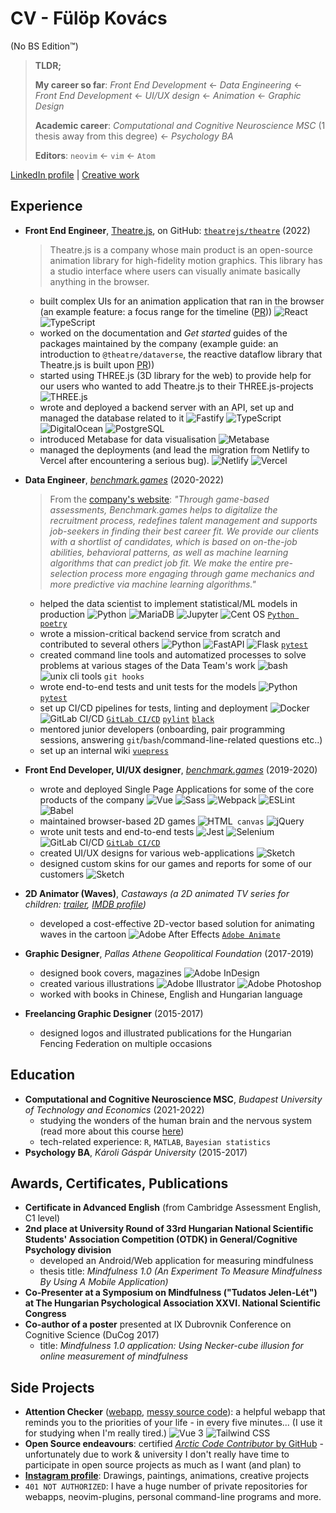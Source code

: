 # CV - Fülöp Kovács

(No BS Edition&trade;)

> **TLDR;**
>
> **My career so far**: _Front End Development_ <- _Data Engineering_ ← _Front
> End Development_ ← _UI/UX design_ ← _Animation_ ← _Graphic Design_
>
> **Academic career**: _Computational and Cognitive Neuroscience MSC_ (1 thesis
> away from this degree) ← _Psychology BA_
>
> **Editors**: `neovim` ← `vim` &larr; `Atom`

[LinkedIn profile](https://www.linkedin.com/in/fulop-kovacs/) |
[Creative work](https://www.behance.net/gallery/132579721/Creative-Portfolio)

## Experience

- **Front End Engineer**, [Theatre.js](theatrejs.com), on GitHub:
  [`theatrejs/theatre`](https://github.com/theatre-js/theatre) (2022)

  > Theatre.js is a company whose main product is an open-source animation
  > library for high-fidelity motion graphics. This library has a studio
  > interface where users can visually animate basically anything in the
  > browser.

  - built complex UIs for an animation application that ran in the browser (an
    example feature: a focus range for the timeline
    ([PR](https://github.com/theatre-js/theatre/pull/94)))
    ![React](https://img.shields.io/badge/React-20232A?style=flat&logo=react&logoColor=61DAFB)
    ![TypeScript](https://img.shields.io/badge/TypeScript-007ACC?style=flat&logo=typescript&logoColor=white)
  - worked on the documentation and _Get started_ guides of the packages
    maintained by the company (example guide: an introduction to
    `@theatre/dataverse`, the reactive dataflow library that Theatre.js is built
    upon [PR](https://github.com/theatre-js/theatre/pull/116/)))
  - started using THREE.js (3D library for the web) to provide help for our
    users who wanted to add Theatre.js to their THREE.js-projects
    ![THREE.js](https://img.shields.io/badge/ThreeJs-black?style=flat&logo=three.js&logoColor=white)
  - wrote and deployed a backend server with an API, set up and managed the
    database related to it
    ![Fastify](https://img.shields.io/badge/fastify-202020?style=flat&logo=fastify&logoColor=white)
    ![TypeScript](https://img.shields.io/badge/TypeScript-007ACC?style=flat&logo=typescript&logoColor=white)
    ![DigitalOcean](https://img.shields.io/badge/Digital_Ocean-0080FF?style=flat&logo=DigitalOcean&logoColor=white)
    ![PostgreSQL](https://img.shields.io/badge/PostgreSQL-316192?style=flat&logo=postgresql&logoColor=white)
  - introduced Metabase for data visualisation
    ![Metabase](https://img.shields.io/badge/Metabase-509EE3?style=flat&logo=metabase&logoColor=fff)
  - managed the deployments (and lead the migration from Netlify to Vercel after
    encountering a serious bug).
    ![Netlify](https://img.shields.io/badge/Netlify-00C7B7?style=flat&logo=netlify&logoColor=white)
    ![Vercel](https://img.shields.io/badge/Vercel-000000?style=flat&logo=vercel&logoColor=white)

- **Data Engineer**, [_benchmark.games_](https://www.benchmark.games/)
  (2020-2022)

  > From the [company's website](https://www.benchmark.games): _"Through
  > game-based assessments, Benchmark.games helps to digitalize the recruitment
  > process, redefines talent management and supports job-seekers in finding
  > their best career fit. We provide our clients with a shortlist of
  > candidates, which is based on on-the-job abilities, behavioral patterns, as
  > well as machine learning algorithms that can predict job fit. We make the
  > entire pre-selection process more engaging through game mechanics and more
  > predictive via machine learning algorithms."_

  - helped the data scientist to implement statistical/ML models in production
    ![Python](https://img.shields.io/badge/Python-3776AB?style=flat&logo=python&logoColor=white)
    ![MariaDB](https://img.shields.io/badge/MariaDB-003545?style=flat&logo=mariadb&logoColor=white)
    ![Jupyter](https://img.shields.io/badge/Jupyter-F37626.svg?&style=flat&logo=Jupyter&logoColor=white)
    ![Cent OS](https://img.shields.io/badge/Cent%20OS-262577?style=flat&logo=CentOS&logoColor=white)
    [`Python poetry`](https://python-poetry.org/)
  - wrote a mission-critical backend service from scratch and contributed to
    several others
    ![Python](https://img.shields.io/badge/Python-3776AB?style=flat&logo=python&logoColor=white)
    ![FastAPI](https://img.shields.io/badge/fastapi-109989?style=flat&logo=FASTAPI&logoColor=white)
    ![Flask](https://img.shields.io/badge/Flask-000000?style=flat&logo=flask&logoColor=white)
    [`pytest`](https://docs.pytest.org/en/6.2.x/)
  - created command line tools and automatized processes to solve problems at
    various stages of the Data Team's work
    ![bash](https://img.shields.io/badge/GNU%20Bash-4EAA25?style=flat&logo=GNU%20Bash&logoColor=white)
    ![unix cli tools](https://img.shields.io/badge/Shell_Script-121011?style=flat&logo=gnu-bash&logoColor=white)
    `git hooks`
  - wrote end-to-end tests and unit tests for the models
    ![Python](https://img.shields.io/badge/Python-3776AB?style=flat&logo=python&logoColor=white)
    [`pytest`](https://docs.pytest.org/en/6.2.x/)
  - set up CI/CD pipelines for tests, linting and deployment
    ![Docker](https://img.shields.io/badge/Docker-2CA5E0?style=flat&logo=docker&logoColor=white)
    ![GitLab CI/CD](https://img.shields.io/badge/GitLab-330F63?style=flat&logo=gitlab&logoColor=white)
    [`GitLab CI/CD`](https://docs.gitlab.com/ee/ci/)
    [`pylint`](https://pylint.org/) [`black`](https://github.com/psf/black)
  - mentored junior developers (onboarding, pair programming sessions, answering
    `git`/`bash`/command-line-related questions etc..)
  - set up an internal wiki [`vuepress`](https://vuepress.vuejs.org/)

- **Front End Developer, UI/UX designer**,
  [_benchmark.games_](https://www.benchmark.games/) (2019-2020)

  - wrote and deployed Single Page Applications for some of the core products of
    the company
    ![Vue](https://img.shields.io/badge/Vue.js-35495E?style=flat&logo=vuedotjs&logoColor=4FC08D)
    ![Sass](https://img.shields.io/badge/Sass-CC6699?style=flat&logo=sass&logoColor=white)
    ![Webpack](https://img.shields.io/badge/Webpack-8DD6F9?style=flat&logo=Webpack&logoColor=white)
    ![ESLint](https://img.shields.io/badge/eslint-3A33D1?style=flat&logo=eslint&logoColor=white)
    ![Babel](https://img.shields.io/badge/Babel-F9DC3E?style=flat&logo=babel&logoColor=white)
  - maintained browser-based 2D games
    ![HTML](https://img.shields.io/badge/HTML5-E34F26?style=flat&logo=html5&logoColor=white)` canvas`
    ![jQuery](https://img.shields.io/badge/jQuery-0769AD?style=flat&logo=jquery&logoColor=white)
  - wrote unit tests and end-to-end tests
    ![Jest](https://img.shields.io/badge/Jest-C21325?style=flat&logo=jest&logoColor=white)
    ![Selenium](https://img.shields.io/badge/Selenium-43B02A?style=flat&logo=Selenium&logoColor=white)
    ![GitLab CI/CD](https://img.shields.io/badge/GitLab-330F63?style=flat&logo=gitlab&logoColor=white)
    [`GitLab CI/CD`](https://docs.gitlab.com/ee/ci/)
  - created UI/UX designs for various web-applications
    ![Sketch](https://img.shields.io/badge/Sketch-FFB387?style=flat&logo=sketch&logoColor=black)
  - designed custom skins for our games and reports for some of our customers
    ![Sketch](https://img.shields.io/badge/Sketch-FFB387?style=flat&logo=sketch&logoColor=black)

- **2D Animator (Waves)**, _Castaways (a 2D animated TV series for children:
  [trailer](https://www.youtube.com/watch?v=KAigE9QSL0s),
  [IMDB profile](https://www.imdb.com/title/tt6451356))_

  - developed a cost-effective 2D-vector based solution for animating waves in
    the cartoon
    ![Adobe After Effects](https://img.shields.io/badge/Adobe-After%20Effects-CF96FD?style=flat&logo=Adobe-After-Effects&labelColor=393665&logoWidth=15)
    [`Adobe Animate`](https://www.adobe.com/products/animate.html)

- **Graphic Designer**, _Pallas Athene Geopolitical Foundation_ (2017-2019)

  - designed book covers, magazines
    ![Adobe InDesign](https://img.shields.io/badge/Adobe%20InDesign-FF3366?style=flat&logo=Adobe%20InDesign&logoColor=white)
  - created various illustrations
    ![Adobe Illustrator](https://img.shields.io/badge/Adobe%20Illustrator-FF9A00?style=flat&logo=adobe%20illustrator&logoColor=white)
    ![Adobe Photoshop](https://img.shields.io/badge/Adobe-Photoshop-31A8FF?style=flat&logo=Adobe-Photoshop&labelColor=0a446b&logoWidth=15)
  - worked with books in Chinese, English and Hungarian language

- **Freelancing Graphic Designer** (2015-2017)

  - designed logos and illustrated publications for the Hungarian Fencing
    Federation on multiple occasions

## Education

- **Computational and Cognitive Neuroscience MSC**, _Budapest University of
  Technology and Economics_ (2021-2022)
  - studying the wonders of the human brain and the nervous system (read more
    about this course
    [here](http://www.cogsci.bme.hu/~ktkuser/master_CogSci_eng/))
  - tech-related experience: `R`, `MATLAB`, `Bayesian statistics`
- **Psychology BA**, _Károli Gáspár University_ (2015-2017)

## Awards, Certificates, Publications

- **Certificate in Advanced English** (from Cambridge Assessment English, C1
  level)
- **2nd place at University Round of 33rd Hungarian National Scientific
  Students' Association Competition (OTDK) in General/Cognitive Psychology
  division**
  - developed an Android/Web application for measuring mindfulness
  - thesis title: _Mindfulness 1.0 (An Experiment To Measure Mindfulness By
    Using A Mobile Application)_
- **Co-Presenter at a Symposium on Mindfulness ("Tudatos Jelen-Lét") at The
  Hungarian Psychological Association XXVI. National Scientific Congress**
- **Co-author of a poster** presented at IX Dubrovnik Conference on Cognitive
  Science (DuCog 2017)
  - title: _Mindfulness 1.0 application: Using Necker-cube illusion for online
    measurement of mindfulness_

## Side Projects

- **Attention Checker**
  ([webapp](https://fulopkovacs.gitlab.io/attention-check/),
  [messy source code](https://gitlab.com/fulopkovacs/attention-check)): a
  helpful webapp that reminds you to the priorities of your life - in every five
  minutes... (I use it for studying when I'm really tired.)
  ![Vue 3](https://img.shields.io/badge/Vue.js-35495E?style=flat&logo=vuedotjs&logoColor=4FC08D)
  ![Tailwind CSS](https://img.shields.io/badge/Tailwind_CSS-38B2AC?style=flat&logo=tailwind-css&logoColor=white)
- **Open Source endeavours**: certified
  [_Arctic Code Contributor_ by GitHub](https://github.com/fulopkovacs) -
  unfortunately due to work & university I don't really have time to participate
  in open source projects as much as I want (and plan) to
- [**Instagram profile**](https://www.instagram.com/fulopkovacs/): Drawings,
  paintings, animations, creative projects
- `401 NOT AUTHORIZED`: I have a huge number of private repositories for
  webapps, neovim-plugins, personal command-line programs and more.
